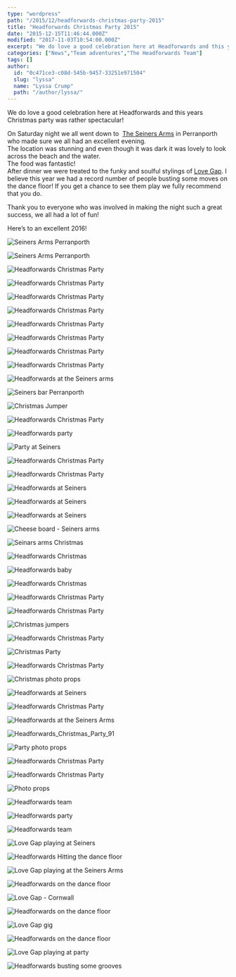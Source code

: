 ```yaml
---
type: "wordpress"
path: "/2015/12/headforwards-christmas-party-2015"
title: "Headforwards Christmas Party 2015"
date: "2015-12-15T11:46:44.000Z"
modified: "2017-11-03T10:54:00.000Z"
excerpt: "We do love a good celebration here at Headforwards and this years Christmas party was rather spectacular! On Saturday night we all went down to  The Seiners Arms in Perranporth who made sure we all had an excellent evening. The location was stunning and even though it was dark it was lovely to look across the …"
categories: ["News","Team adventures","The Headforwards Team"]
tags: []
author:
  id: "0c471ce3-c08d-545b-9457-33251e971504"
  slug: "lyssa"
  name: "Lyssa Crump"
  path: "/author/lyssa/"
---
```

We do love a good celebration here at Headforwards and this years Christmas party was rather spectacular!

On Saturday night we all went down to  [The Seiners Arms](http://www.seiners.co.uk/) in Perranporth who made sure we all had an excellent evening.  
The location was stunning and even though it was dark it was lovely to look across the beach and the water.  
The food was fantastic!  
After dinner we were treated to the funky and soulful stylings of [Love Gap](https://www.facebook.com/Love-Gap-128167490576442/). I believe this year we had a record number of people busting some moves on the dance floor! If you get a chance to see them play we fully recommend that you do.

Thank you to everyone who was involved in making the night such a great success, we all had a lot of fun!

Here’s to an excellent 2016!


<section class="gallery">


![Seiners Arms Perranporth ](/wp-content/uploads/2015/12/Headforwards_Christmas_Party_38.jpg)

![Seiners Arms Perranporth](/wp-content/uploads/2015/12/Headforwards_Christmas_Party_42.jpg)

![Headforwards Christmas Party ](/wp-content/uploads/2015/12/Headforwards_Christmas_Party_48.jpg)

![Headforwards Christmas Party ](/wp-content/uploads/2015/12/Headforwards_Christmas_Party16.jpg)

![Headforwards Christmas Party ](/wp-content/uploads/2015/12/Headforwards_Christmas_Party_50.jpg)

![Headforwards Christmas Party ](/wp-content/uploads/2015/12/Headforwards_Christmas_Party-.jpeg)

![Headforwards Christmas Party ](/wp-content/uploads/2015/12/Headforwards_Christmas_Party-1.jpeg)

![Headforwards Christmas Party ](/wp-content/uploads/2015/12/Headforwards_Christmas_Party-2.jpeg)

![Headforwards Christmas Party ](/wp-content/uploads/2015/12/Headforwards_Christmas_Party-4.jpeg)

![Headforwards Christmas Party ](/wp-content/uploads/2015/12/Headforwards_Christmas_Party_37.jpg)

![Headforwards at the Seiners arms ](/wp-content/uploads/2015/12/Headforwards_Christmas_Party_126.jpg)

![Seiners bar Perranporth ](/wp-content/uploads/2015/12/Headforwards_Christmas_Party_59.jpg)

![Christmas Jumper](/wp-content/uploads/2015/12/Headforwards_Christmas_Party_60.jpg)

![Headforwards Christmas Party ](/wp-content/uploads/2015/12/Headforwards_Christmas_Party_72.jpg)

![Headforwards party ](/wp-content/uploads/2015/12/Headforwards_Christmas_Party_78.jpg)

![Party at Seiners](/wp-content/uploads/2015/12/Headforwards_Christmas_Party_73.jpg)

![Headforwards Christmas Party ](/wp-content/uploads/2015/12/Headforwards_Christmas_Party_41.jpg)

![Headforwards Christmas Party ](/wp-content/uploads/2015/12/Headforwards_Christmas_Party32.jpg)

![Headforwards at Seiners ](/wp-content/uploads/2015/12/Headforwards_Christmas_Party13.jpg)

![Headforwards at Seiners ](/wp-content/uploads/2015/12/Headforwards_Christmas_Party14.jpg)

![Headforwards at Seiners ](/wp-content/uploads/2015/12/Headforwards_Christmas_Party6.jpg)

![Cheese board - Seiners arms ](/wp-content/uploads/2015/12/Headforwards_Christmas_Party_53.jpg)

![Seinars arms Christmas ](/wp-content/uploads/2015/12/Headforwards_Christmas_Party_54.jpg)

![Headforwards Christmas ](/wp-content/uploads/2015/12/Headforwards_Christmas_Party_149.jpg)

![Headforwards baby](/wp-content/uploads/2015/12/Headforwards_Christmas_Party_158.jpg)

![Headforwards Christmas ](/wp-content/uploads/2015/12/Headforwards_Christmas_Party_58.jpg)

![Headforwards Christmas Party ](/wp-content/uploads/2015/12/Headforwards_Christmas_Party_44.jpg)

![Headforwards Christmas Party ](/wp-content/uploads/2015/12/Headforwards_Christmas_Party_45.jpg)

![Christmas jumpers](/wp-content/uploads/2015/12/Headforwards_Christmas_Party_69.jpg)

![Headforwards Christmas Party ](/wp-content/uploads/2015/12/Headforwards_Christmas_Party_84.jpg)

![Christmas Party ](/wp-content/uploads/2015/12/Headforwards_Christmas_Party_70.jpg)

![Headforwards Christmas Party ](/wp-content/uploads/2015/12/Headforwards_Christmas_Party_71.jpg)

![Christmas photo props](/wp-content/uploads/2015/12/Headforwards_Christmas_Party_89.jpg)

![Headforwards at Seiners ](/wp-content/uploads/2015/12/Headforwards_Christmas_Party_148.jpg)

![Headforwards Christmas Party ](/wp-content/uploads/2015/12/Headforwards_Christmas_Party_88.jpg)

![Headforwards at the Seiners Arms ](/wp-content/uploads/2015/12/Headforwards_Christmas_Party_127.jpg)

![Headforwards_Christmas_Party_91](/wp-content/uploads/2015/12/Headforwards_Christmas_Party_91.jpg)

![Party photo props ](/wp-content/uploads/2015/12/Headforwards_Christmas_Party_81.jpg)

![Headforwards Christmas Party ](/wp-content/uploads/2015/12/Headforwards_Christmas_Party_94.jpg)

![Headforwards Christmas Party ](/wp-content/uploads/2015/12/Headforwards_Christmas_Party_95.jpg)

![Photo props ](/wp-content/uploads/2015/12/Headforwards_Christmas_Party_97.jpg)

![Headforwards team ](/wp-content/uploads/2015/12/Headforwards_Christmas_Party_102.jpg)

![Headforwards party](/wp-content/uploads/2015/12/Headforwards_Christmas_Party_52.jpg)

![Headforwards team ](/wp-content/uploads/2015/12/Headforwards_Christmas_Party_105.jpg)

![Love Gap playing at Seiners ](/wp-content/uploads/2015/12/Headforwards_Christmas_Party_67.jpg)

![Headforwards Hitting the dance floor](/wp-content/uploads/2015/12/Headforwards_Christmas_Party_108.jpg)

![Love Gap playing at the Seiners Arms ](/wp-content/uploads/2015/12/Headforwards_Christmas_Party_86.jpg)

![Headforwards on the dance floor ](/wp-content/uploads/2015/12/Headforwards_Christmas_Party_109.jpg)

![Love Gap - Cornwall](/wp-content/uploads/2015/12/Headforwards_Christmas_Party_90.jpg)

![Headforwards on the dance floor](/wp-content/uploads/2015/12/Headforwards_Christmas_Party_110.jpg)

![Love Gap gig ](/wp-content/uploads/2015/12/Headforwards_Christmas_Party_104.jpg)

![Headforwards on the dance floor ](/wp-content/uploads/2015/12/Headforwards_Christmas_Party_113.jpg)

![Love Gap playing at party ](/wp-content/uploads/2015/12/Headforwards_Christmas_Party_111.jpg)

![Headforwards busting some grooves ](/wp-content/uploads/2015/12/Headforwards_Christmas_Party_118.jpg)

</section>

